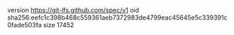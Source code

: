 version https://git-lfs.github.com/spec/v1
oid sha256:eefc1c398b468c559361aeb7372983de4799eac45645e5c339391c0fade503fa
size 17452
